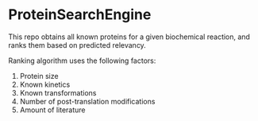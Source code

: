 # ProteinSearchEngine

This repo obtains all known proteins for a given biochemical reaction, and ranks them based on predicted relevancy.

Ranking algorithm uses the following factors:
  1. Protein size
  2. Known kinetics
  3. Known transformations
  4. Number of post-translation modifications
  5. Amount of literature
